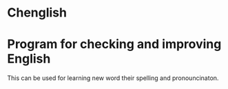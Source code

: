 # Chenglish
# Program for checking and improving English

This can be used for learning new word their spelling and pronouncinaton.

